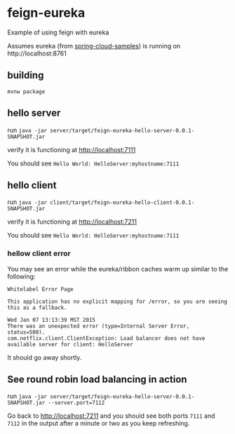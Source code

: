 # feign-eureka
Example of using feign with eureka

Assumes eureka (from [spring-cloud-samples](https://github.com/spring-cloud-samples/eureka)) is running on http://localhost:8761

## building

`mvnw package`

## hello server

run `java -jar server/target/feign-eureka-hello-server-0.0.1-SNAPSHOT.jar`

verify it is functioning at [http://localhost:7111](http://localhost:7111)

You should see `Hello World: HelloServer:myhostname:7111`

## hello client

run `java -jar client/target/feign-eureka-hello-client-0.0.1-SNAPSHOT.jar`

verify it is functioning at [http://localhost:7211](http://localhost:7211)

You should see `Hello World: HelloServer:myhostname:7111`

### hellow client error

You may see an error while the eureka/ribbon caches warm up similar to the following:

    Whitelabel Error Page

    This application has no explicit mapping for /error, so you are seeing this as a fallback.

    Wed Jan 07 13:13:39 MST 2015
    There was an unexpected error (type=Internal Server Error, status=500).
    com.netflix.client.ClientException: Load balancer does not have available server for client: HelloServer

It should go away shortly.

## See round robin load balancing in action

run `java -jar server/target/feign-eureka-hello-server-0.0.1-SNAPSHOT.jar --server.port=7112`

Go back to [http://localhost:7211](http://localhost:7211) and you should see both ports `7111` and `7112` in the output after a minute or two as you keep refreshing.
